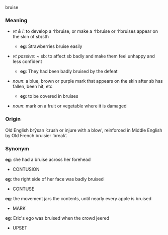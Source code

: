 bruise
### Meaning
+ _vt & i_: to develop a ↑bruise, or make a ↑bruise or ↑bruises appear on the skin of sb/sth
	+ __eg__:  Strawberries bruise easily
+ _vt passive_: ~ sb: to affect sb badly and make them feel unhappy and less confident
	+ __eg__: They had been badly bruised by the defeat

+ _noun_:  a blue, brown or purple mark that appears on the skin after sb has fallen, been hit, etc
	+ __eg__: to be covered in bruises
+ _noun_:  mark on a fruit or vegetable where it is damaged
### Origin

Old English brȳsan ‘crush or injure with a blow’, reinforced in Middle English by Old French bruisier ‘break’.

### Synonym

__eg__: she had a bruise across her forehead

+ CONTUSION

__eg__: the right side of her face was badly bruised

+ CONTUSE

__eg__: the movement jars the contents, until nearly every apple is bruised

+ MARK

__eg__: Eric's ego was bruised when the crowd jeered

+ UPSET


